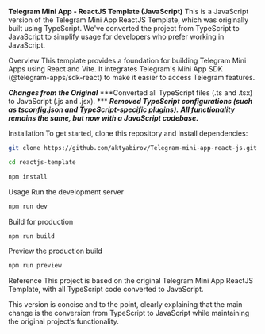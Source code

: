 **Telegram Mini App - ReactJS Template (JavaScript)**
This is a JavaScript version of the Telegram Mini App ReactJS Template, which was originally built using TypeScript. We've converted the project from TypeScript to JavaScript to simplify usage for developers who prefer working in JavaScript.

Overview
This template provides a foundation for building Telegram Mini Apps using React and Vite. It integrates Telegram's Mini App SDK (@telegram-apps/sdk-react) to make it easier to access Telegram features.

***Changes from the Original***
***Converted all TypeScript files (.ts and .tsx) to JavaScript (.js and .jsx). ***
***Removed TypeScript configurations (such as tsconfig.json and TypeScript-specific plugins).***
***All functionality remains the same, but now with a JavaScript codebase.***

Installation
To get started, clone this repository and install dependencies:

```bash
git clone https://github.com/aktyabirov/Telegram-mini-app-react-js.git
```
```bash
cd reactjs-template
```
```bash
npm install
```

Usage
Run the development server
```bash
npm run dev
```

Build for production
```bash
npm run build
```

Preview the production build
```bash
npm run preview
```

Reference
This project is based on the original Telegram Mini App ReactJS Template, with all TypeScript code converted to JavaScript.

This version is concise and to the point, clearly explaining that the main change is the conversion from TypeScript to JavaScript while maintaining the original project’s functionality.